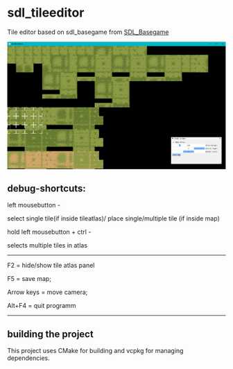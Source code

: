 # sdl_tileeditor

Tile editor based on sdl_basegame from [SDL_Basegame](https://github.com/sor/sdl_basegame)

![Screenshot](asset/screenshoteditor.png "Screenshot SDL_Tileeditor")

## debug-shortcuts:

left mousebutton -

select single tile(if inside tileatlas)/ place single/multiple tile (if inside map)

hold left mousebutton + ctrl -

selects multiple tiles in atlas

---

F2          = hide/show tile atlas panel

F5          = save map;

Arrow keys  = move camera;

Alt+F4      = quit programm

---

## building the project

This project uses CMake for building and vcpkg for managing dependencies.

